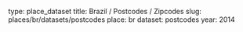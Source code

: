 type: place_dataset
title: Brazil / Postcodes / Zipcodes
slug: places/br/datasets/postcodes
place: br
dataset: postcodes
year: 2014
